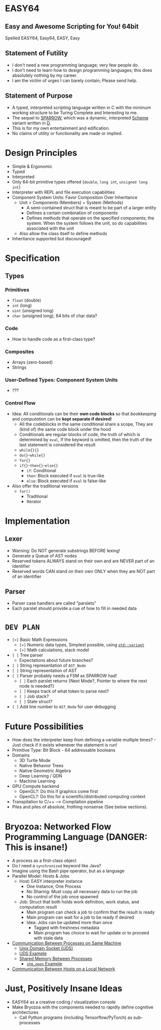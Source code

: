 # EASY64
## **E**asy and **A**wesome **S**cripting for **Y**ou!  **64**bit
Spelled EASY64, Easy64, EASY, Easy
## Statement of Futility
* I don't need a new programming language; very few people do.
* I don't need to learn how to design programming languages; this does absolutely nothing by my career.
* I am the victim of urges I can barely contain; Please send help.
## Statement of Purpose
* A typed, interpreted scripting language written in C with the minimum working structure to be Turing Complete and Interesting to me.
* The sequel to [SPARROW](https://github.com/jwatson-CO-edu/SPARROW), which was a dynamic, interpreted [Scheme](https://mitpress.mit.edu/9780262560993/the-little-schemer/) variant written in [D](https://dlang.org/).
* This is for my own entertainment and edification.  
* No claims of utility or functionality are made or implied.

# Design Principles
* Simple & Ergonomic
* Typed
* Interpreted
* Only 64-bit primitive types offered {`double`, `long int`, `unsigned long int`}
* Interpreter with REPL and file execution capabilities
* Component System Units: Favor Composition Over Inheritance
    - Unit = Components (Members) + System (Methods)
        * A semi-contained struct that is meant to be part of a larger entity
        * Defines a certain combination of components
        * Defines methods that operate on the specified components; the system. When the system follows the unit, so do capabilities associated with the unit
    - Also allow the class itself to define methods
* Inheritance supported but discouraged! 

# Specification
## Types
### Primitives
* `float` (double)
* `int` (long)
* `uint` (unsigned long)
* `char` (unsigned long), 64 bits of char data?
### Code
* How to handle code as a first-class type?
### Composites
* Arrays (zero-based)
* Strings
### User-Defined Types: Component System Units
* ???
### Control Flow
* Idea: All conditionals can be their **own code blocks** so that _bookkeeping_ and _computation_ can be **kept separate if desired**!
    - All the codeblocks in the same conditional share a scope, They are (kind of) the same code block under the hood
    - Conditionals are regular blocks of code, the truth of which is determined by `eval`, If the keyword is omitted, then the truth of the last statement is considered the result
    - `while{}{}`
    - `do{}`-`while{}`
    - `for{}`
    - `if{}`-`then{}`-`else{}`
        * `if`: Conditional
        * `then`: Block executed if `eval` is true-like
        * `else`: Block executed if `eval` is false-like
* Also offer the traditional versions
    - `for()`
        * Traditional
        * Iterator

# Implementation
## Lexer
* Warning: Do NOT generate substrings BEFORE lexing!
* Generate a Queue of AST nodes
* Reserved tokens ALWAYS stand on their own and are NEVER part of an identifier
* Reserved words CAN stand on their own ONLY when they are NOT part of an identifier
## Parser
* Parser case handlers are called "parslets"
* Each parslet should provide a cue of how to fill in needed data

# `DEV PLAN`
* `[>]` Basic Math Expressions
    - `[>]` Numeric data types, Simplest possible, using [`std::variant`](https://en.cppreference.com/w/cpp/utility/variant)
    - `[>]` Math calculations, stack model
* `[ ]` Tree parser
    - Expectations about future branches?
* `[ ]` String representation of `AST_Node`
* `[ ]` String representation of AST
* `[ ]` Parser probably needs a FSM as SPARROW had!
    - `[ ]` Each parslet returns {Next Mode?, Pointer to where the next node is needed?}
    - `[ ]` Keeps track of what token to parse next?
    - `[ ]` Job stack?
    - `[ ]` State struct?
* `[ ]` Add line number to `AST_Node` for user debugging

# Future Possibilities
* How does the interpreter keep from defining a variable multiple times? - Just check if it exists whenever the statement is run!
* Primitive Type: Bit Block - 64 addressable booleans
* Domains
    - 3D Turtle Mode
    - Native Behavior Trees
    - Native Geometric Algebra
    - Deep Learning / QDN
    - Machine Learning
* GPU Compute backend
    - OpenGL?: Do this if graphics come first 
    - OpenCL?: Do this for a scientific/distributed computing context
* Transpilation to C/++ --> Compilation pipeline
* Piles and piles of absolute, frothing nonsense (See below sections).

# Bryozoa: Networked Flow Programming Language (DANGER: This is insane!)
* A process as a first-class object
* Do I need a `synchronized` keyword like Java?
* Imagine using the Bash pipe operator, but as a language
* Parallel Model: Hosts & Jobs
    - Host: EASY interpreter instance
        * One Instance, One Process
        * No Sharing: Must copy all necessary data to run the job
        * No control of the job once spawned
    - Job: Struct that both holds work definition, work status, and computation result 
        * Main program can check a job to confirm that the result is ready
        * Main program can wait for a job to be ready if desired
        * Idea: Jobs can be updated more than once
            - Tagged with freshness metadata
            - Main program has choice to wait for update or to proceed with stale data
* [Communication Between Processes on Same Machine](https://stackoverflow.com/questions/670891/is-there-a-way-for-multiple-processes-to-share-a-listening-socket)
    - [Unix Domain Socket (UDS)](https://en.wikipedia.org/wiki/Unix_domain_socket#Socket_instantiation)
    - [UDS Example](https://medium.com/swlh/getting-started-with-unix-domain-sockets-4472c0db4eb1)
    - [Shared Memory Between Processes](https://man7.org/linux/man-pages/man7/shm_overview.7.html)
        * [`shm_open` Example](https://gist.github.com/garcia556/8231e844a90457c99cc72e5add8388e4)
* [Communication Between Hosts on a Local Network](https://claude.site/artifacts/f7b0532a-e795-4a3d-976c-06ae89ea4c83)

# Just, Positively Insane Ideas
* EASY64 as a creative coding / visualization console
* Make Bryozoa with the components needed to rapidly define cognitive architectures
    - Call Python programs (including Tensorflow/PyTorch) as sub-processes
